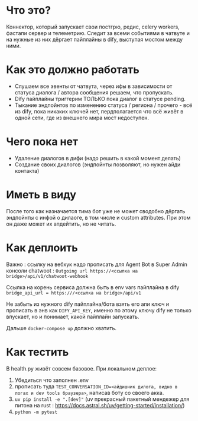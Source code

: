 # Что это?
Коннектор, который запускает свои постгрю, редис, celery workers, фастапи сервер и телеметрию. Следит за всеми событиями в чатвуте и на нужные из них дёргает пайплайны в dify, выступая мостом между ними.

# Как это должно работать
- Слушаем все эвенты от чатвута, через ифы в зависимости от статуса диалога / автора сообщения решаем, что пропускать.
- Dify пайплайны триггерим ТОЛЬКО пока диалог в статусе pending.
- Тыкание эндпойнтов по изменению статуса / региона / прочего - всё из dify, пока никаких ключей нет, пердполагается что всё живёт в одной сети, где из внешнего мира мост недоступен.

# Чего пока нет
- Удаление диалогов в дифи (надо решить в какой момент делать)
- Создание своих диалогов (эндпойнты позволяют, но нужен айди контакта)

# Иметь в виду

После того как назначается тима бот уже не может сводобно дёргать эндпойнты с инфой о дилаоге, в том числе и custom attributes. При этом он даже может их апдейтить, но не читать.

# Как деплоить

Важно : ссылку на вебхук надо прописать для Agent Bot в Super Admin консоли chatwoot : `Outgoing url
https://<ссылка на bridge>/api/v1/chatwoot-webhook`

Ссылка на корень сервиса должна быть в env vars пайплайна в dify `bridge_api_url = https:///<ссылка на bridge>/api/v1`

Не забыть из нужного dify пайплайна/бота взять его апи ключ и прописать в энв как `DIFY_API_KEY`, именно по этому ключу dify не только впускает, но и понимает, какой пайплайн запускать.

Дальше `docker-compose up` должно хватить.

# Как тестить
В health.py живёт совсем базовое.
При локальном деплое:
1) Убедиться что заполнен .env
2) прописать туда `TEST_CONVERSATION_ID=<айдишник дилога, видно в логах и dev tools браузера>`, написав боту со своего акка.
3) `uv pip install -e ".[dev]"` (uv прекрасный пакетный мендежер для питона на rust : https://docs.astral.sh/uv/getting-started/installation/)
4) `python -m pytest`
